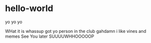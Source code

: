 # hello-world
yo yo yo

WHat it is whassup got yo person in the club gahdamn
i like vines and memes
See You later SUUUUWHHOOOOOP
